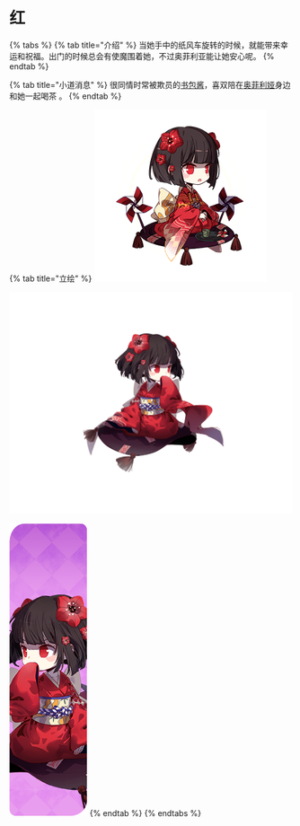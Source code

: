# 红

{% tabs %}
{% tab title="介绍" %}
当她手中的纸风车旋转的时候，就能带来幸运和祝福。出门的时候总会有使魔围着她，不过奥菲利亚能让她安心呢。
{% endtab %}

{% tab title="小道消息" %}
很同情时常被欺员的[书包酱](shu-bao-jiang.md)，喜双陪在[奥菲利娅](ao-fei-li-ya.md)身边和她一起喝茶 。
{% endtab %}

{% tab title="立绘" %}
![](../../../.gitbook/assets/b7-1%20%281%29.png)

![](../../../.gitbook/assets/b7-3.png)

![](../../../.gitbook/assets/7045_1.png)
{% endtab %}
{% endtabs %}

